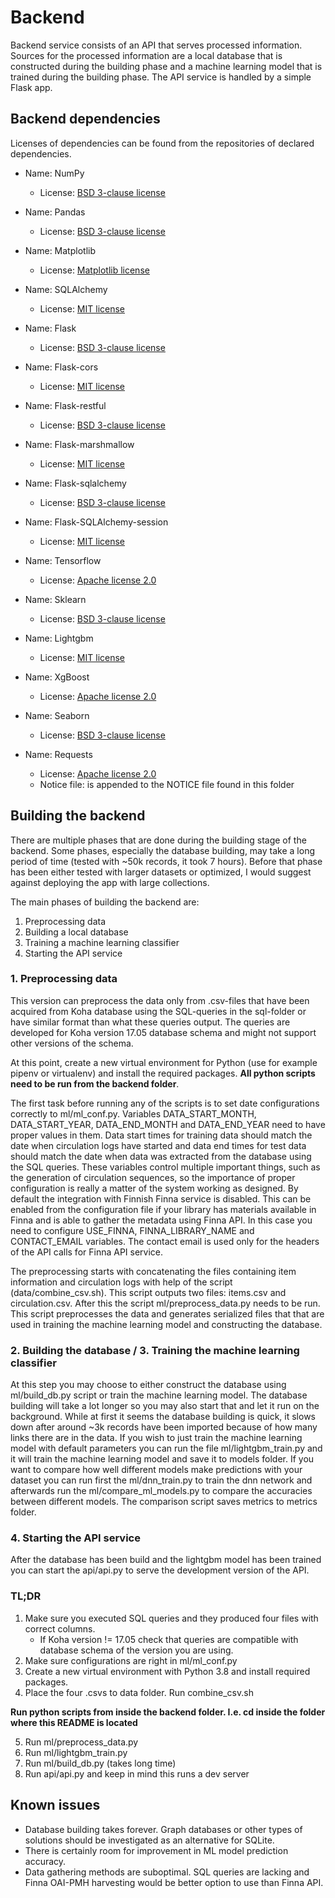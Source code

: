# Backend
Backend service consists of an API that serves processed information. Sources for the processed information are a local database that is constructed during the building phase and a machine learning model that is trained during the building phase. The API service is handled by a simple Flask app.

## Backend dependencies
Licenses of dependencies can be found from the repositories of declared dependencies.

- Name: NumPy
    - License: <a href="https://github.com/numpy/numpy/blob/master/LICENSE.txt">BSD 3-clause license</a>

- Name: Pandas
    - License: <a href="https://github.com/pandas-dev/pandas/blob/master/LICENSE">BSD 3-clause license</a>

- Name: Matplotlib
    - License: <a href="https://github.com/matplotlib/matplotlib/blob/master/LICENSE/LICENSE">Matplotlib license</a>

- Name: SQLAlchemy
    - License: <a href="https://github.com/sqlalchemy/sqlalchemy/blob/master/LICENSE">MIT license</a>

- Name: Flask
    - License: <a href="https://github.com/pallets/flask/blob/master/LICENSE.rst">BSD 3-clause license</a>

- Name: Flask-cors
    - License: <a href="https://github.com/corydolphin/flask-cors/blob/master/LICENSE">MIT license</a>

- Name: Flask-restful
    - License: <a href="https://github.com/flask-restful/flask-restful/blob/master/LICENSE">BSD 3-clause license</a>

- Name: Flask-marshmallow
    - License: <a href="https://github.com/marshmallow-code/flask-marshmallow/blob/dev/LICENSE">MIT license</a>

- Name: Flask-sqlalchemy
    - License: <a href="https://github.com/pallets/flask-sqlalchemy/blob/master/LICENSE.rst">BSD 3-clause license</a>

- Name: Flask-SQLAlchemy-session
    - License: <a href="https://github.com/dtheodor/flask-sqlalchemy-session/blob/master/LICENSE">MIT license</a>

- Name: Tensorflow
    - License: <a href="https://github.com/tensorflow/tensorflow/blob/master/LICENSE">Apache license 2.0</a>

- Name: Sklearn
    - License: <a href="https://github.com/scikit-learn/scikit-learn/blob/main/COPYING">BSD 3-clause license</a>

- Name: Lightgbm
    - License: <a href="https://github.com/microsoft/LightGBM/blob/master/LICENSE">MIT license</a>

- Name: XgBoost
    - License: <a href="https://github.com/dmlc/xgboost/blob/master/LICENSE">Apache license 2.0</a>

- Name: Seaborn
    - License: <a href="https://github.com/mwaskom/seaborn/blob/master/LICENSE">BSD 3-clause license</a>

- Name: Requests
    - License: <a href="https://github.com/psf/requests/blob/master/LICENSE">Apache license 2.0</a>
  - Notice file: is appended to the NOTICE file found in this folder


## Building the backend
There are multiple phases that are done during the building stage of the backend. Some phases, especially the database building, may take a long period of time (tested with ~50k records, it took 7 hours). Before that phase has been either tested with larger datasets or optimized, I would suggest against deploying the app with large collections. 

The main phases of building the backend are:
1. Preprocessing data
2. Building a local database
3. Training a machine learning classifier
4. Starting the API service

### 1. Preprocessing data
This version can preprocess the data only from .csv-files that have been acquired from Koha database using the SQL-queries in the sql-folder or have similar format than what these queries output. The queries are developed for Koha version 17.05 database schema and might not support other versions of the schema.

At this point, create a new virtual environment for Python (use for example pipenv or virtualenv) and install the required packages. **All python scripts need to be run from the backend folder**.

The first task before running any of the scripts is to set date configurations correctly to ml/ml_conf.py. Variables DATA_START_MONTH, DATA_START_YEAR, DATA_END_MONTH and DATA_END_YEAR need to have proper values in them. Data start times for training data should match the date when circulation logs have started and data end times for test data should match the date when data was extracted from the database using the SQL queries. These variables control multiple important things, such as the generation of circulation sequences, so the importance of proper configuration is really a matter of the system working as designed. By default the integration with Finnish Finna service is disabled. This can be enabled from the configuration file if your library has materials available in Finna and is able to gather the metadata using Finna API. In this case you need to configure USE_FINNA, FINNA_LIBRARY_NAME and CONTACT_EMAIL variables. The contact email is used only for the headers of the API calls for Finna API service.

The preprocessing starts with concatenating the files containing item information and circulation logs with help of the script (data/combine_csv.sh). This script outputs two files: items.csv and circulation.csv. After this the script ml/preprocess_data.py needs to be run. This script preprocesses the data and generates serialized files that that are used in training the machine learning model and constructing the database.

### 2. Building the database / 3. Training the machine learning classifier
At this step you may choose to either construct the database using ml/build_db.py script or train the machine learning model. The database building will take a lot longer so you may also start that and let it run on the background. While at first it seems the database building is quick, it slows down after around ~3k records have been imported because of how many links there are in the data. If you wish to just train the machine learning model with default parameters you can run the file ml/lightgbm_train.py and it will train the machine learning model and save it to models folder.  If you want to compare how well different models make predictions with your dataset you can run first the ml/dnn_train.py to train the dnn network and afterwards run the ml/compare_ml_models.py to compare the accuracies between different models. The comparison script saves metrics to metrics folder.

### 4. Starting the API service
After the database has been build and the lightgbm model has been trained you can start the api/api.py to serve the development version of the API.

### TL;DR
1. Make sure you executed SQL queries and they produced four files with correct columns. 
    - If Koha version != 17.05 check that queries are compatible with database schema of the version you are using.
2. Make sure configurations are right in ml/ml_conf.py
3. Create a new virtual environment with Python 3.8 and install required packages.
4. Place the four .csvs to data folder. Run combine_csv.sh

**Run python scripts from inside the backend folder. I.e. cd inside the folder where this README is located**

5. Run ml/preprocess_data.py
6. Run ml/lightgbm_train.py
7. Run ml/build_db.py (takes long time)
8. Run api/api.py and keep in mind this runs a dev server

## Known issues
- Database building takes forever. Graph databases or other types of solutions should be investigated as an alternative for SQLite.
- There is certainly room for improvement in ML model prediction accuracy.
- Data gathering methods are suboptimal. SQL queries are lacking and Finna OAI-PMH harvesting would be better option to use than Finna API.
